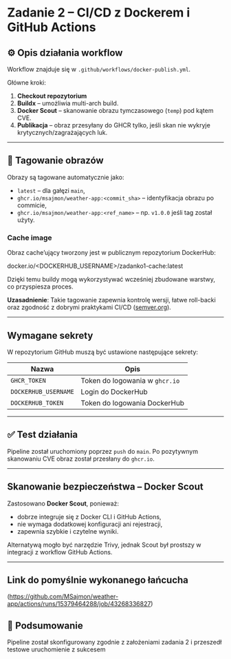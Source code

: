 # Zadanie 2 – CI/CD z Dockerem i GitHub Actions

## ⚙️ Opis działania workflow

Workflow znajduje się w `.github/workflows/docker-publish.yml`.

Główne kroki:
1. **Checkout repozytorium**
2. **Buildx** – umożliwia multi-arch build.
3. **Docker Scout** – skanowanie obrazu tymczasowego (`temp`) pod kątem CVE.
4. **Publikacja** – obraz przesyłany do GHCR tylko, jeśli skan nie wykryje krytycznych/zagrażających luk.

---

## 🧱 Tagowanie obrazów

Obrazy są tagowane automatycznie jako:

- `latest` – dla gałęzi `main`,
- `ghcr.io/msajmon/weather-app:<commit_sha>` – identyfikacja obrazu po commicie,
- `ghcr.io/msajmon/weather-app:<ref_name>` – np. `v1.0.0` jeśli tag został użyty.

### Cache image

Obraz cache’ujący tworzony jest w publicznym repozytorium DockerHub:

docker.io/<DOCKERHUB_USERNAME>/zadanko1-cache:latest

Dzięki temu buildy mogą wykorzystywać wcześniej zbudowane warstwy, co przyspiesza proces.

**Uzasadnienie**: Takie tagowanie zapewnia kontrolę wersji, łatwe roll-backi oraz zgodność z dobrymi praktykami CI/CD ([semver.org](https://semver.org)).

---

##  Wymagane sekrety

W repozytorium GitHub muszą być ustawione następujące sekrety:

| Nazwa              | Opis                               |
|--------------------|------------------------------------|
| `GHCR_TOKEN`        | Token do logowania w `ghcr.io`     |
| `DOCKERHUB_USERNAME`| Login do DockerHub                |
| `DOCKERHUB_TOKEN`   | Token do logowania DockerHub      |

---

## ✅ Test działania

Pipeline został uruchomiony poprzez `push` do `main`. Po pozytywnym skanowaniu CVE obraz został przesłany do `ghcr.io`.

---

##  Skanowanie bezpieczeństwa – Docker Scout

Zastosowano **Docker Scout**, ponieważ:

- dobrze integruje się z Docker CLI i GitHub Actions,
- nie wymaga dodatkowej konfiguracji ani rejestracji,
- zapewnia szybkie i czytelne wyniki.

Alternatywą mogło być narzędzie Trivy, jednak Scout był prostszy w integracji z workflow GitHub Actions.

---

## Link do pomyślnie wykonanego łańcucha
(https://github.com/MSajmon/weather-app/actions/runs/15379464288/job/43268336827)

## 📌 Podsumowanie

Pipeline został skonfigurowany zgodnie z założeniami zadania 2 i przeszedł testowe uruchomienie z sukcesem
